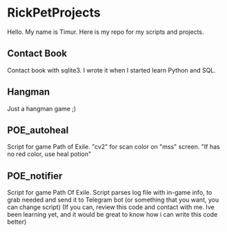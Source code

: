 # RickPetProjects
Hello.
My name is Timur.
Here is my repo for my scripts and projects.

## Contact Book
Contact book with sqlite3. I wrote it when I started learn Python and SQL.

## Hangman
Just a hangman game ;)

## POE_autoheal
Script for game Path of Exile. "cv2" for scan color on "mss" screen.
"If has no red color, use heal potion"

## POE_notifier
Script for game Path Of Exile. Script parses log file with in-game info, to grab needed and send it to Telegram bot (or something that you want, you can change script)
(If you can, review this code and contact with me. Ive been learning yet, and it would be great to know how i can write this code better)
